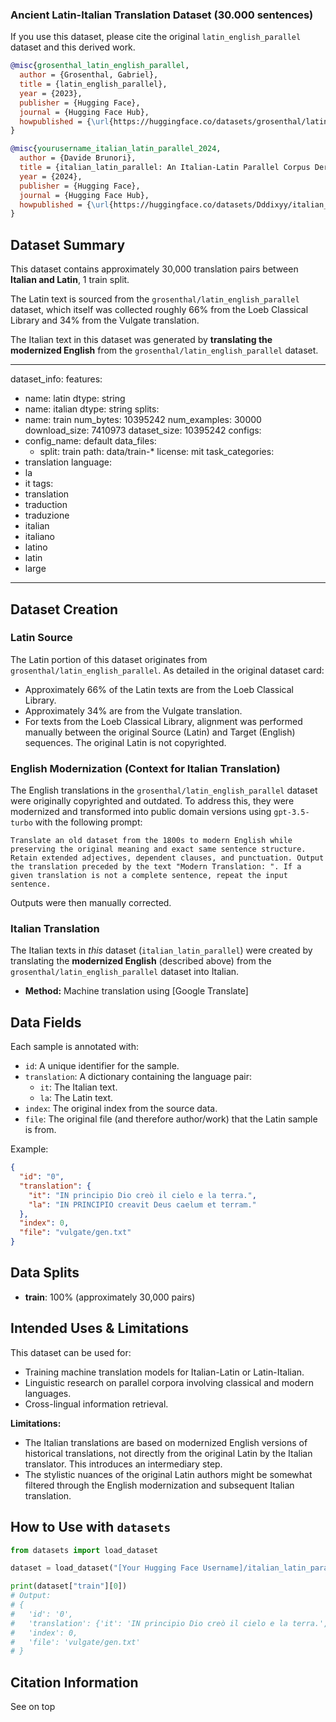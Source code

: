 ### Ancient Latin-Italian Translation Dataset (30.000 sentences)

If you use this dataset, please cite the original `latin_english_parallel` dataset and this derived work.

```bibtex
@misc{grosenthal_latin_english_parallel,
  author = {Grosenthal, Gabriel},
  title = {latin_english_parallel},
  year = {2023},
  publisher = {Hugging Face},
  journal = {Hugging Face Hub},
  howpublished = {\url{https://huggingface.co/datasets/grosenthal/latin_english_parallel}}
}

@misc{yourusername_italian_latin_parallel_2024,
  author = {Davide Brunori},
  title = {italian_latin_parallel: An Italian-Latin Parallel Corpus Derived from Modernized English Translations},
  year = {2024},
  publisher = {Hugging Face},
  journal = {Hugging Face Hub},
  howpublished = {\url{https://huggingface.co/datasets/Dddixyy/italian_latin_parallel}}
}
```
## Dataset Summary

This dataset contains approximately 30,000 translation pairs between **Italian and Latin**, 1 train split.

The Latin text is sourced from the `grosenthal/latin_english_parallel` dataset, which itself was collected roughly 66% from the Loeb Classical Library and 34% from the Vulgate translation.

The Italian text in this dataset was generated by **translating the modernized English** from the `grosenthal/latin_english_parallel` dataset.


---
dataset_info:
  features:
  - name: latin
    dtype: string
  - name: italian
    dtype: string
  splits:
  - name: train
    num_bytes: 10395242
    num_examples: 30000
  download_size: 7410973
  dataset_size: 10395242
configs:
- config_name: default
  data_files:
  - split: train
    path: data/train-*
license: mit
task_categories:
- translation
language:
- la
- it
tags:
- translation
- traduction
- traduzione
- italian
- italiano
- latino
- latin
- large
---

## Dataset Creation

### Latin Source
The Latin portion of this dataset originates from `grosenthal/latin_english_parallel`. As detailed in the original dataset card:
*   Approximately 66% of the Latin texts are from the Loeb Classical Library.
*   Approximately 34% are from the Vulgate translation.
*   For texts from the Loeb Classical Library, alignment was performed manually between the original Source (Latin) and Target (English) sequences. The original Latin is not copyrighted.

### English Modernization (Context for Italian Translation)
The English translations in the `grosenthal/latin_english_parallel` dataset were originally copyrighted and outdated. To address this, they were modernized and transformed into public domain versions using `gpt-3.5-turbo` with the following prompt:
```
Translate an old dataset from the 1800s to modern English while preserving the original meaning and exact same sentence structure. Retain extended adjectives, dependent clauses, and punctuation. Output the translation preceded by the text "Modern Translation: ". If a given translation is not a complete sentence, repeat the input sentence.
```
Outputs were then manually corrected.

### Italian Translation
The Italian texts in *this* dataset (`italian_latin_parallel`) were created by translating the **modernized English** (described above) from the `grosenthal/latin_english_parallel` dataset into Italian.

*   **Method:** Machine translation using [Google Translate]

## Data Fields

Each sample is annotated with:
*   `id`: A unique identifier for the sample.
*   `translation`: A dictionary containing the language pair:
    *   `it`: The Italian text.
    *   `la`: The Latin text.
*   `index`: The original index from the source data.
*   `file`: The original file (and therefore author/work) that the Latin sample is from.

Example:
```json
{
  "id": "0",
  "translation": {
    "it": "IN principio Dio creò il cielo e la terra.",
    "la": "IN PRINCIPIO creavit Deus caelum et terram."
  },
  "index": 0,
  "file": "vulgate/gen.txt"
}
```

## Data Splits

*   **train**: 100% (approximately 30,000 pairs)

## Intended Uses & Limitations

This dataset can be used for:
*   Training machine translation models for Italian-Latin or Latin-Italian.
*   Linguistic research on parallel corpora involving classical and modern languages.
*   Cross-lingual information retrieval.

**Limitations:**
*   The Italian translations are based on modernized English versions of historical translations, not directly from the original Latin by the Italian translator. This introduces an intermediary step.
*   The stylistic nuances of the original Latin authors might be somewhat filtered through the English modernization and subsequent Italian translation.

## How to Use with `datasets`

```python
from datasets import load_dataset

dataset = load_dataset("[Your Hugging Face Username]/italian_latin_parallel")

print(dataset["train"][0])
# Output:
# {
#   'id': '0',
#   'translation': {'it': 'IN principio Dio creò il cielo e la terra.', 'la': 'IN PRINCIPIO creavit Deus caelum et terram.'},
#   'index': 0,
#   'file': 'vulgate/gen.txt'
# }
```

## Citation Information

See on top
